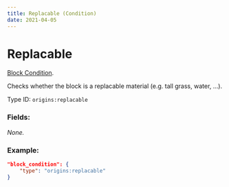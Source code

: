 ```yaml
---
title: Replacable (Condition)
date: 2021-04-05
---
```

# Replacable

[Block Condition](../block_conditions.md).

Checks whether the block is a replacable material (e.g. tall grass, water, ...).

Type ID: `origins:replacable`

### Fields:

_None._

### Example:
```json
"block_condition": {
    "type": "origins:replacable"
}
```
